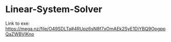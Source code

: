 # Linear-System-Solver
Link to exe: https://mega.nz/file/O49SDLTa#4RUpz6sN8f7xOmAEk2SyE1DiYBQ9OpgppQaZWBVlKno
